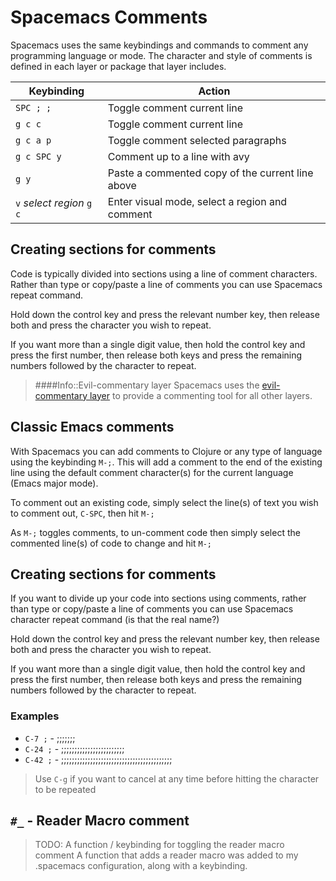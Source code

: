 # Spacemacs Comments

Spacemacs uses the same keybindings and commands to comment any programming language or mode.  The character and style of comments is defined in each layer or package that layer includes.

| Keybinding          | Action                                           |
|---------------------|--------------------------------------------------|
| `SPC ; ;`           | Toggle comment current line                      |
| `g c c`             | Toggle comment current line                      |
| `g c a p`           | Toggle comment selected paragraphs               |
| `g c SPC y`         | Comment up to a line with avy                    |
| `g y`               | Paste a commented copy of the current line above |
| `v` _select region_ `g c` | Enter visual mode, select a region and comment   |


## Creating sections for comments

Code is typically divided into sections using a line of comment characters. Rather than type or copy/paste a line of comments you can use Spacemacs repeat command.

Hold down the control key and press the relevant number key, then release both and press the character you wish to repeat.

If you want more than a single digit value, then hold the control key and press the first number, then release both keys and press the remaining numbers followed by the character to repeat.




> ####Info::Evil-commentary layer
> Spacemacs uses the [evil-commentary layer](https://github.com/syl20bnr/spacemacs/tree/master/layers/%2Bvim/evil-commentary) to provide a commenting tool for all other layers.

## Classic Emacs comments

With Spacemacs you can add comments to Clojure or any type of language using the keybinding `M-;`.  This will add a comment to the end of the existing line using the default comment character(s) for the current language (Emacs major mode).

To comment out an existing code, simply select the line(s) of text you wish to comment out, `C-SPC`, then hit `M-;`

As `M-;` toggles comments, to un-comment code then simply select the commented line(s) of code to change and hit `M-;`


## Creating sections for comments

If you want to divide up your code into sections using comments, rather than type or copy/paste a line of comments you can use Spacemacs character repeat command (is that the real name?)

Hold down the control key and press the relevant number key, then release both and press the character you wish to repeat.

If you want more than a single digit value, then hold the control key and press the first number, then release both keys and press the remaining numbers followed by the character to repeat.

### Examples

* `C-7 ;`  - ;;;;;;;
* `C-24 ;` - ;;;;;;;;;;;;;;;;;;;;;;;;
* `C-42 ;` - ;;;;;;;;;;;;;;;;;;;;;;;;;;;;;;;;;;;;;;;;;;

> Use `C-g` if you want to cancel at any time before hitting the character to be repeated


## `#_` - Reader Macro comment

> TODO: A function / keybinding for toggling the reader macro comment
> A function that adds a reader macro was added to my .spacemacs configuration, along with a keybinding.
